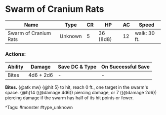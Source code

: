 # Swarm of Cranium Rats

| Name | Type | CR | HP | AC | Speed |
|------|------|----|----|----|-------|
| Swarm of Cranium Rats | Unknown | 5 | 36 (8d8) | 12 | walk: 30 ft. |

### Actions:

| Ability | Damage | Save DC & Type | On Successful Save |
|---------|--------|----------------|--------------------|
| Bites | 4d6 + 2d6 | - | - |


**Bites.** {@atk mw} {@hit 5} to hit, reach 0 ft., one target in the swarm's space. {@h}14 ({@damage 4d6}) piercing damage, or 7 ({@damage 2d6}) piercing damage if the swarm has half of its hit points or fewer.

^Tags: #monster #type_unknown